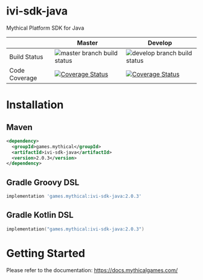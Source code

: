 # ivi-sdk-java

Mythical Platform SDK for Java

| | Master | Develop |
| --- | --- | --- |
| Build Status | ![master branch build status](https://github.com/MythicalGames/ivi-sdk-java/workflows/IVI%20SDK%20CI%20Job/badge.svg?branch=master) | ![develop branch build status](https://github.com/MythicalGames/ivi-sdk-java/workflows/IVI%20SDK%20CI%20Job/badge.svg?branch=develop) |
| Code Coverage | [![Coverage Status](https://coveralls.io/repos/github/MythicalGames/ivi-sdk-java/badge.svg?branch=master&t=tWC4Cs)](https://coveralls.io/github/MythicalGames/ivi-sdk-java?branch=master) | [![Coverage Status](https://coveralls.io/repos/github/MythicalGames/ivi-sdk-java/badge.svg?branch=develop&t=tWC4Cs)](https://coveralls.io/github/MythicalGames/ivi-sdk-java?branch=develop) |

# Installation

## Maven

```xml
<dependency>
  <groupId>games.mythical</groupId>
  <artifactId>ivi-sdk-java</artifactId>
  <version>2.0.3</version>
</dependency>
```

## Gradle Groovy DSL

```groovy
implementation 'games.mythical:ivi-sdk-java:2.0.3'
```

## Gradle Kotlin DSL

```kotlin
implementation("games.mythical:ivi-sdk-java:2.0.3")
```

# Getting Started

Please refer to the documentation: https://docs.mythicalgames.com/
